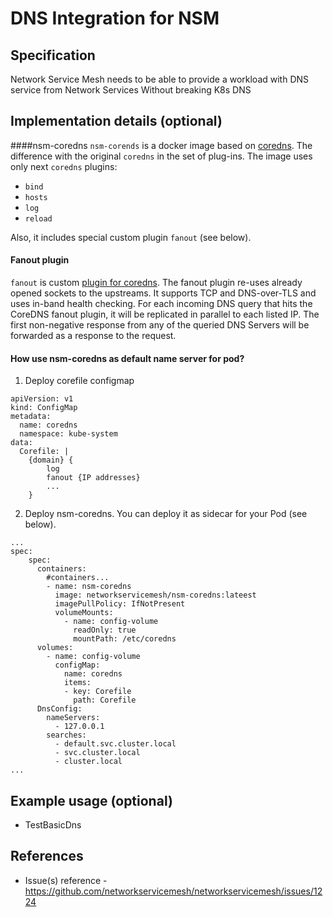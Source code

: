 DNS Integration for NSM
============================

Specification
-------------

Network Service Mesh needs to be able to provide a workload with DNS service from Network Services Without breaking K8s DNS

Implementation details (optional)
---------------------------------

####nsm-coredns
`nsm-corends` is a docker image based on [coredns](https://github.com/coredns/coredns.io/blob/master/content/manual/what.md). The difference with the original `coredns` in the set of plug-ins. 
The image uses only next `coredns` plugins:
* `bind`
* `hosts`
* `log`
* `reload`

Also, it includes special custom plugin `fanout` (see below).	
#### Fanout plugin
`fanout` is custom [plugin for coredns](https://coredns.io/manual/plugins/).
The fanout plugin re-uses already opened sockets to the upstreams. It supports TCP and DNS-over-TLS and uses in-band health checking. 
For each incoming DNS query that hits the CoreDNS fanout plugin, it will be replicated in parallel to each listed IP. The first non-negative response from any of the queried DNS Servers will be forwarded as a response to the request.

#### How use nsm-coredns as default name server for pod?
1) Deploy corefile configmap 
```
apiVersion: v1
kind: ConfigMap
metadata:
  name: coredns
  namespace: kube-system
data:
  Corefile: |
    {domain} {
        log
        fanout {IP addresses}
        ...
    }
```
2) Deploy nsm-coredns. You can deploy it as sidecar for your Pod (see below).
```
...
spec:
    spec:
      containers:
        #containers...
        - name: nsm-coredns
          image: networkservicemesh/nsm-coredns:lateest
          imagePullPolicy: IfNotPresent
          volumeMounts: 
            - name: config-volume
              readOnly: true
              mountPath: /etc/coredns
      volumes:
        - name: config-volume
          configMap:
            name: coredns
            items:
            - key: Corefile
              path: Corefile
      DnsConfig:
        nameServers:
          - 127.0.0.1
        searches:
          - default.svc.cluster.local
          - svc.cluster.local
          - cluster.local
...
```
Example usage (optional)
------------------------

* TestBasicDns

References
----------
* Issue(s) reference - https://github.com/networkservicemesh/networkservicemesh/issues/1224
